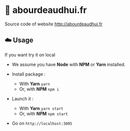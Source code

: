 # :rocket: abourdeaudhui.fr
Source code of website http://abourdeaudhui.fr


## :cloud: Usage
If you want try it on local

  * We assume you have **Node** with **NPM** or **Yarn** installed.

  * Install package :
    * With **Yarn** `yarn`
    * Or, with **NPM** `npm i`


  * Launch it :
    * With **Yarn** `yarn start`
    * Or, with **NPM** `npm start`


  * Go on `http://localhost:3005`
